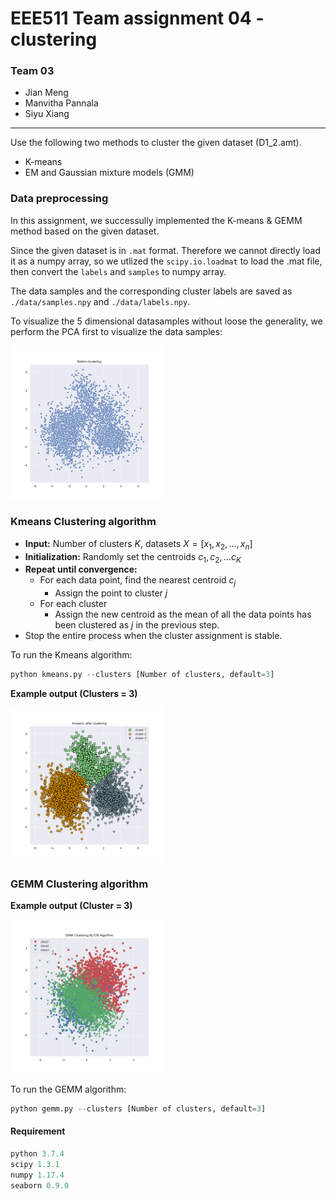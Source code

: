 # EEE511 Team assignment 04 - clustering

### Team 03

- Jian Meng
- Manvitha Pannala
- Siyu Xiang

------

Use the following two methods to cluster the given dataset (D1_2.amt).

- K-means
- EM and Gaussian mixture models (GMM)

### Data preprocessing

In this assignment, we successully implemented the K-means & GEMM method based on the given dataset. 

Since the given dataset is in `.mat` format. Therefore we cannot directly load it as a numpy array, so we utlized the `scipy.io.loadmat` to load the .mat file, then convert the `labels` and `samples` to numpy array.

The data samples and the corresponding cluster labels are saved as `./data/samples.npy` and `./data/labels.npy`. 

To visualize the 5 dimensional datasamples without loose the generality, we perform the PCA first to visualize the data samples: 

<img src="./figs/pca_process.png" alt="pca_process" style="zoom:24%;" />

### Kmeans Clustering algorithm

- **Input:** Number of clusters $K$, datasets $X = [x_1, x_2, \dots, x_n]$  
- **Initialization:** Randomly set the centroids $c_1, c_2, \dots c_K$
- **Repeat until convergence:**
  - For each data point, find the nearest centroid $c_j$ 
    - Assign the point to cluster $j$
  - For each cluster 
    - Assign the new centroid as the mean of all the data points has been clustered as $j$ in the previous step. 
- Stop the entire process when the cluster assignment is stable. 

To run the Kmeans algorithm: 

```python
python kmeans.py --clusters [Number of clusters, default=3] 
```

**Example output (Clusters = 3)**

<img src="./figs/kmeans_cluster_3.png" alt="kmeans_cluster_3" style="zoom:24%;" />



### GEMM Clustering algorithm

**Example output (Cluster = 3)**

<img src="./figs/gemm_cluster_3.png" alt="gemm_cluster_3" style="zoom:24%;" />

To run the GEMM algorithm:

```python
python gemm.py --clusters [Number of clusters, default=3] 
```



#### Requirement

```python
python 3.7.4
scipy 1.3.1
numpy 1.17.4
seaborn 0.9.0
```

